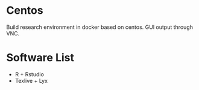 # Centos
Build research environment in docker based on centos. GUI output through VNC.

# Software List
+ R + Rstudio
+ Texlive + Lyx
